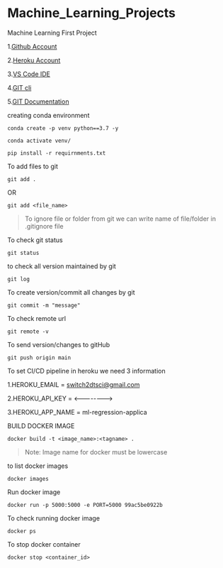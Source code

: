 # Machine_Learning_Projects
Machine Learning First Project


1.[Github Account](https://github.com)

2.[Heroku Account](https://dashboard.heroku.com/login)

3.[VS Code IDE](https://code.visualstudio.com/download)

4.[GIT cli](https://git-scm.com/downloads)

5.[GIT Documentation](https://git-scm.com/docs/gittutorial)



creating conda environment
```
conda create -p venv python==3.7 -y

```

```
conda activate venv/
```

```
pip install -r requirnments.txt
```

To add files to git 
```
git add .
```
OR
```
git add <file_name>
```


>To ignore file or folder from git we can write name  of file/folder in .gitignore file


To check git status
```
git status
```

to check all version maintained by git

```
git log
```

To create version/commit all changes by git
```
git commit -m "message"

```

To check remote url
```
git remote -v
```

To send version/changes to gitHub
```
git push origin main
```


To set CI/CD pipeline in heroku we need 3 information


1.HEROKU_EMAIL = switch2dtsci@gmail.com

2.HEROKU_API_KEY = <-------->

3.HEROKU_APP_NAME = ml-regression-applica


BUILD DOCKER IMAGE
```
docker build -t <image_name>:<tagname> .
```

>Note: Image name for docker must be lowercase

to list docker images 
```
docker images
```

Run docker image
```
docker run -p 5000:5000 -e PORT=5000 99ac5be0922b
```

To check running docker image
```
docker ps
```
To stop docker container
```
docker stop <container_id> 
```